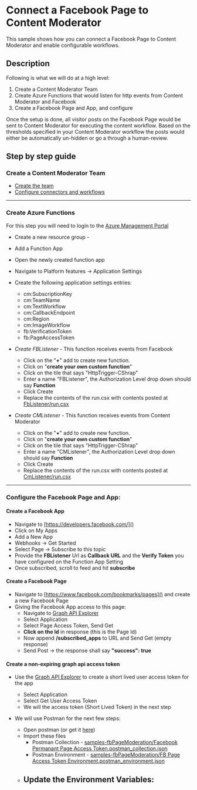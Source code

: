     

# Connect a Facebook Page to Content Moderator
This sample shows how you can connect a Facebook Page to Content Moderator and enable configurable workflows.

## Description
Following is what we will do at a high level:

1. Create a Content Moderator Team
2. Create Azure Functions that would listen for http events from Content Moderator and Facebook
3. Create a Facebook Page and App, and configure

Once the setup is done, all visitor posts on the Facebook Page would be sent to Content Moderator for executing the content workflow. Based on the thresholds specified in your Content Moderator workflow the posts would either be automatically un-hidden or go a through a human-review.

## Step by step guide
### Create a Content Moderator Team
- [Create the team](https://docs.microsoft.com/en-us/azure/cognitive-services/Content-Moderator/quick-start)
- [Configure connectors and workflows](https://docs.microsoft.com/en-us/azure/cognitive-services/Content-Moderator/review-tool-user-guide/workflows)

----------

### Create Azure Functions
For this step you will need to login to the [Azure Management Portal](https://portal.azure.com)

 - Create a new resource group - 
 - Add a Function App
 - Open the newly created function app
 - Navigate to Platform features -> Application Settings
 - Create the following application settings entries:
	 - cm:SubscriptionKey
	 - cm:TeamName
	 - cm:TextWorkflow
	 - cm:CallbackEndpoint
	 - cm:Region
	 - cm:ImageWorkflow
	 - fb:VerificationToken
	 - fb:PageAccessToken
	 

 - *Create FBListener* - This function receives events from Facebook 
	 - Click on the "**+**" add to create new function.
	 - Click on "**create your own custom function**"
	 - Click on the tile that says "HttpTrigger-CShrap"
	 - Enter a name "FBListener", the Authorization Level drop down should say **Function**
	 - Click Create
	 - Replace the contents of the run.csx with contents posted at [FbListener/run.csx](FbListener/run.csx)


 - *Create CMListener* - This function receives events from Content Moderator
	 - Click on the "**+**" add to create new function.
	 - Click on "**create your own custom function**"
	 - Click on the tile that says "HttpTrigger-CShrap"
	 - Enter a name "CMListener", the Authorization Level drop down should say **Function**
	 - Click Create
	 - Replace the contents of the run.csx with contents posted at [CmListener/run.csx](CmListener/run.csx)


----------

### Configure the Facebook Page and App:
#### Create a Facebook App
 - Navigate to [https://developers.facebook.com/]()
 - Click on My Apps
 - Add a New App
 - Webhooks -> Get Started
 - Select Page -> Subscribe to this topic
 - Provide the **FBListener** Url as **Callback URL** and the **Verify Token** you have configured on the Function App Setting
 - Once subscribed, scroll to feed and hit **subscribe**


#### Create a Facebook Page
 - Navigate to [https://www.facebook.com/bookmarks/pages]() and create a new Facebook Page
 - Giving the Facebook App access to this page:
	 - Navigate to [Graph API Explorer](https://developers.facebook.com/tools/explorer/)
	 - Select Application
	 - Select Page Access Token, Send Get
	 - **Click on the Id** in response (this is the Page Id)
	 - Now append **/subscribed_apps** to URL and Send Get (empty response)
	 - Send Post -> the response shall say **"success": true**

#### Create a non-expiring graph api access token
 - Use the [Graph API Explorer](https://developers.facebook.com/tools/explorer/) to create a short lived user access token for the app
	- Select Application
	- Select Get User Access Token
	- We will the access token (Short Lived Token) in the next step

 - We will use Postman for the next few steps:
	 - Open postman (or get it [here](https://www.getpostman.com/))
	 - Import these files 
 		- Postman Collection - [samples-fbPageModeration/Facebook Permanant Page Access Token.postman_collection.json]()
		- Postman Environment - [samples-fbPageModeration/FB Page Access Token Environment.postman_environment.json]()
	 - Update the Environment Variables:
		 - 
				




